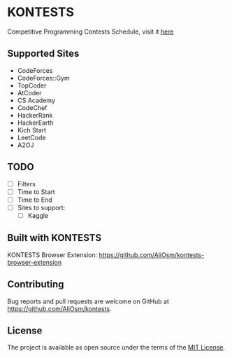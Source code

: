 # KONTESTS
Competitive Programming Contests Schedule, visit it [here](https://kontests.net)

## Supported Sites

- CodeForces
- CodeForces::Gym
- TopCoder
- AtCoder
- CS Academy
- CodeChef
- HackerRank
- HackerEarth
- Kich Start
- LeetCode
- A2OJ

## TODO
- [ ] Filters
- [ ] Time to Start
- [ ] Time to End
- [ ] Sites to support:
  - [ ] Kaggle

## Built with KONTESTS
KONTESTS Browser Extension: https://github.com/AliOsm/kontests-browser-extension

## Contributing
Bug reports and pull requests are welcome on GitHub at https://github.com/AliOsm/kontests.

## License
The project is available as open source under the terms of the [MIT License](https://opensource.org/licenses/MIT).
